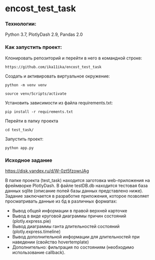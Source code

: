 # encost_test_task

### Технологии:
Python 3.7, PlotlyDash 2.9, Pandas 2.0

### Как запустить проект:
Клонировать репозиторий и перейти в него в командной строке:

```
https://github.com/ika11ika/encost_test_task
```

Cоздать и активировать виртуальное окружение:

```
python -m venv venv
```

```
source venv/Scripts/activate
```

Установить зависимости из файла requirements.txt:

```
pip install -r requirements.txt
```

Перейти в папку проекта

```
cd test_task/
```

Запустить проект:

```
python app.py
```

### Исходное задание
https://disk.yandex.ru/d/W-0zt5fzowrJAg

В папке проекта (test_task) находится заготовка web-приложения на фреймворке PlotlyDash. В файле testDB.db находится тестовая база данных sqlite (описание полей базы данных представлено ниже).
Задание заключается в разработке приложения, которое позволяет просматривать данные из бд в различных форматах:
-	Вывод общей информации в правой верхней карточке
-	Вывод в виде круговой диаграммы причин состояний (plotly.express.pie)
-	Вывод диаграммы ганта длительностей состояний (plotly.express.timeline)
-	Вывод дополнительной информации для длительностей при наведении (свойство hovertemplate)
-	Дополнительно: фильтрация по состояниям (необходимо использование callback).
